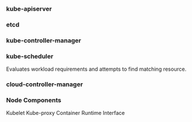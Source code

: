 ### kube-apiserver

### etcd


### kube-controller-manager

### kube-scheduler

Evaluates workload requirements
and attempts to find matching
resource.
  
### cloud-controller-manager
  
### Node Components
  
Kubelet
Kube-proxy
Container Runtime Interface
